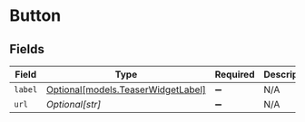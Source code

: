 # Button


## Fields

| Field                                                                | Type                                                                 | Required                                                             | Description                                                          |
| -------------------------------------------------------------------- | -------------------------------------------------------------------- | -------------------------------------------------------------------- | -------------------------------------------------------------------- |
| `label`                                                              | [Optional[models.TeaserWidgetLabel]](../models/teaserwidgetlabel.md) | :heavy_minus_sign:                                                   | N/A                                                                  |
| `url`                                                                | *Optional[str]*                                                      | :heavy_minus_sign:                                                   | N/A                                                                  |